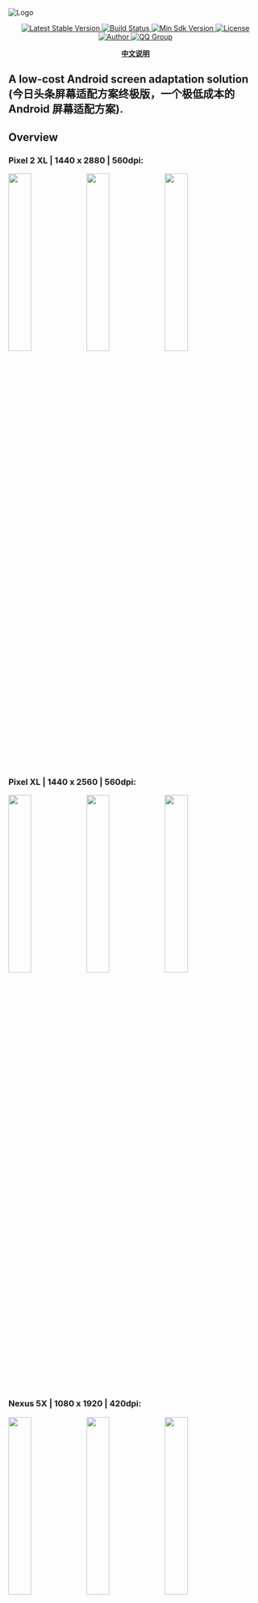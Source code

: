 ![Logo](art/autosize_banner.jpg)

<p align="center">
   <a href="https://bintray.com/jessyancoding/maven/autosize/_latestVersion">
    <img src="https://img.shields.io/badge/Jcenter-v0.9.5-brightgreen.svg?style=flat-square" alt="Latest Stable Version" />
  </a>
  <a href="https://travis-ci.org/JessYanCoding/AndroidAutoSize">
    <img src="https://travis-ci.org/JessYanCoding/AndroidAutoSize.svg?branch=master" alt="Build Status" />
  </a>
  <a href="https://developer.android.com/about/versions/android-4.0.html">
    <img src="https://img.shields.io/badge/API-14%2B-blue.svg?style=flat-square" alt="Min Sdk Version" />
  </a>
  <a href="http://www.apache.org/licenses/LICENSE-2.0">
    <img src="http://img.shields.io/badge/License-Apache%202.0-blue.svg?style=flat-square" alt="License" />
  </a>
  <a href="https://www.jianshu.com/u/1d0c0bc634db">
    <img src="https://img.shields.io/badge/Author-JessYan-orange.svg?style=flat-square" alt="Author" />
  </a>
  <a href="https://shang.qq.com/wpa/qunwpa?idkey=1a5dc5e9b2e40a780522f46877ba243eeb64405d42398643d544d3eec6624917">
    <img src="https://img.shields.io/badge/QQ群-301733278-orange.svg?style=flat-square" alt="QQ Group" />
  </a>
</p>

<p align="center">
  <a href="README-zh.md">
    <b>中文说明</b>
  </a>
</p>

## A low-cost Android screen adaptation solution (今日头条屏幕适配方案终极版，一个极低成本的 Android 屏幕适配方案).

## Overview
### Pixel 2 XL | 1440 x 2880 | 560dpi:
<p>
   <img src="art/1440x2880_width.png" width="30%" height="30%">
   <img src="art/1440x2880_height.png" width="30%" height="30%">
   <img src="art/1440x2880_external.png" width="30%" height="30%">
</p>

### Pixel XL | 1440 x 2560 | 560dpi:
<p>
   <img src="art/1440x2560_width.png" width="30%" height="30%">
   <img src="art/1440x2560_height.png" width="30%" height="30%">
   <img src="art/1440x2560_external.png" width="30%" height="30%">
</p>

### Nexus 5X | 1080 x 1920 | 420dpi:
<p>
   <img src="art/1080x1920_width.png" width="30%" height="30%">
   <img src="art/1080x1920_height.png" width="30%" height="30%">
   <img src="art/1080x1920_external.png" width="30%" height="30%">
</p>

### Nexus 4 | 768 x 1280 | 320dpi:
<p>
   <img src="art/768x1280_width.png" width="30%" height="30%">
   <img src="art/768x1280_height.png" width="30%" height="30%">
   <img src="art/768x1280_external.png" width="30%" height="30%">
</p>

### Nexus S | 480 x 800 | 240dpi:
<p>
   <img src="art/480x800_width.png" width="30%" height="30%">
   <img src="art/480x800_height.png" width="30%" height="30%">
   <img src="art/480x800_external.png" width="30%" height="30%">
</p>

## Notice
* [Devices Info](https://material.io/tools/devices/)

* [Analysis](https://juejin.im/post/5b7a29736fb9a019d53e7ee2)

* [Android advanced framework](https://github.com/JessYanCoding/MVPArms)

## Download
``` gradle
 implementation 'me.jessyan:autosize:0.9.5'
```

## Usage
### Step 1 (just one steps) 
* **Initialize in AndroidManifest, if you use a subunits, you can write the pixel size, no need to convert the pixel to dp, please see [demo-subunits](https://github.com/JessYanCoding/AndroidAutoSize/tree/master/demo-subunits)**
```xml
<manifest>
    <application>            
        <meta-data
            android:name="design_width_in_dp"
            android:value="360"/>
        <meta-data
            android:name="design_height_in_dp"
            android:value="640"/>           
     </application>           
</manifest>
```

<a name="preview"></a>
## Preview
* Real-time preview during layout is an important part of the development phase, in many cases, the default preview device provided by **Android Studio** does not fully display our design, so we need to create the virtual device ourselves, under the **dp, pt, in, mm** four units of virtual device creation method

* If you don't want the status bar and navigation bar to appear in **Preview** during preview, you can select the **panel** theme according to the following image, after using this theme, the vertical resolution just fills the entire preview page
![theme](art/theme_panel.png)

* Virtual device creation method
![create step](art/create_step.png)

### DP
* If you use **dp** as a unit in the **layout** file for layout (**AndroidAutoSize** supports **dp, sp** for layout by default), you can find the screen size according to the formula **(sqrt(vertical resolution^2 + horizontal resolution^2))/dpi** and create an virtual device (**write screen size and resolution only**)
![dp](art/unit_dp.png)

### PT
* If you use **pt** as a unit in the **layout** file for layout (requires **AutoSizeConfig.getInstance().getUnitsManager().setSupportSubunits(Subunits.PT);** to open **pt** support), you can find the screen size according to the formula **(sqrt(vertical resolution^2 + horizontal resolution^2))/72** and create an virtual device (**write screen size and resolution only**)
![pt](art/unit_pt.png)

### IN
* If you use **in** as a unit in the **layout** file for layout (requires **AutoSizeConfig.getInstance().getUnitsManager().setSupportSubunits(Subunits.IN);** to open **in** support), you can find the screen size according to the formula **sqrt(vertical resolution^2 + horizontal resolution^2)** and create an virtual device (**write screen size and resolution only**)
![in](art/unit_in.png)

### MM
* If you use **mm** as a unit in the **layout** file for layout (requires **AutoSizeConfig.getInstance().getUnitsManager().setSupportSubunits(Subunits.MM);** to open **mm** support), you can find the screen size according to the formula **(sqrt(vertical resolution^2 + horizontal resolution^2))/25.4** and create an virtual device (**write screen size and resolution only**)
![mm](art/unit_mm.png)

## Advance (see demo)

### Activity
* **Customize the adaptation parameters of the Activity:**
```java
public class CustomAdaptActivity extends AppCompatActivity implements CustomAdapt {

    @Override
    public boolean isBaseOnWidth() {
        return false;
    }

    @Override
    public float getSizeInDp() {
        return 667;
    }
}
```

* **Cancel the adaptation of the Activity:**
```java
public class CancelAdaptActivity extends AppCompatActivity implements CancelAdapt {

}
```

### Fragment
* **First enable the ability to support Fragment custom parameters**
```java
AutoSizeConfig.getInstance().setCustomFragment(true);
```

* **Customize the adaptation parameters of the Fragment:**
```java
public class CustomAdaptFragment extends Fragment implements CustomAdapt {

    @Override
    public boolean isBaseOnWidth() {
        return false;
    }

    @Override
    public float getSizeInDp() {
        return 667;
    }
}
```

* **Cancel the adaptation of the Fragment:**
```java
public class CancelAdaptFragment extends Fragment implements CancelAdapt {

}
```

### Subunits (see demo-subunits)
* You can choose one of the three unpopular units of **pt, in, mm** as the subunits, the subunits is used to avoid the adverse effects caused by modifying **DisplayMetrics#density**, after using the subunits, you can write the pixel size on the design, you don't need to convert it to **dp**


```java
AutoSizeConfig.getInstance().getUnitsManager()
        .setSupportDP(false)
        .setSupportSP(false)
        .setSupportSubunits(Subunits.MM);
```


## Donate
![alipay](https://raw.githubusercontent.com/JessYanCoding/MVPArms/master/image/pay_alipay.jpg) ![](https://raw.githubusercontent.com/JessYanCoding/MVPArms/master/image/pay_wxpay.jpg)

## About Me
* **Email**: <jess.yan.effort@gmail.com>
* **Home**: <http://jessyan.me>
* **掘金**: <https://gold.xitu.io/user/57a9dbd9165abd0061714613>
* **简书**: <http://www.jianshu.com/u/1d0c0bc634db>

## License
```
 Copyright 2018, jessyan

   Licensed under the Apache License, Version 2.0 (the "License");
   you may not use this file except in compliance with the License.
   You may obtain a copy of the License at

       http://www.apache.org/licenses/LICENSE-2.0

   Unless required by applicable law or agreed to in writing, software
   distributed under the License is distributed on an "AS IS" BASIS,
   WITHOUT WARRANTIES OR CONDITIONS OF ANY KIND, either express or implied.
   See the License for the specific language governing permissions and
   limitations under the License.
```
